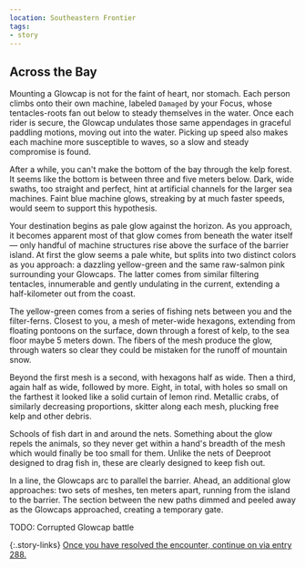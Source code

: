 ```yaml
---
location: Southeastern Frontier
tags:
- story
---
```


## Across the Bay

Mounting a Glowcap is not for the faint of heart, nor stomach.
Each person climbs onto their own machine, labeled `Damaged` by your Focus, whose tentacles-roots fan out below to steady themselves in the water.
Once each rider is secure, the Glowcap undulates those same appendages in graceful paddling motions, moving out into the water.
Picking up speed also makes each machine more susceptible to waves, so a slow and steady compromise is found.

After a while, you can't make the bottom of the bay through the kelp forest.
It seems like the bottom is between three and five meters below.
Dark, wide swaths, too straight and perfect, hint at artificial channels for the larger sea machines.
Faint blue machine glows, streaking by at much faster speeds, would seem to support this hypothesis.

Your destination begins as pale glow against the horizon.
As you approach, it becomes apparent most of that glow comes from beneath the water itself — only handful of machine structures rise above the surface of the barrier island.
At first the glow seems a pale white, but splits into two distinct colors as you approach: a dazzling yellow-green and the same raw-salmon pink surrounding your Glowcaps.
The latter comes from similar filtering tentacles, innumerable and gently undulating in the current, extending a half-kilometer out from the coast.

The yellow-green comes from a series of fishing nets between you and the filter-ferns.
Closest to you, a mesh of meter-wide hexagons, extending from floating pontoons on the surface, down through a forest of kelp, to the sea floor maybe 5 meters down.
The fibers of the mesh produce the glow, through waters so clear they could be mistaken for the runoff of mountain snow.

Beyond the first mesh is a second, with hexagons half as wide.
Then a third, again half as wide, followed by more.
Eight, in total, with holes so small on the farthest it looked like a solid curtain of lemon rind.
Metallic crabs, of similarly decreasing proportions, skitter along each mesh, plucking free kelp and other debris.

Schools of fish dart in and around the nets.
Something about the glow repels the animals, so they never get within a hand's breadth of the mesh which would finally be too small for them.
Unlike the nets of Deeproot designed to drag fish in, these are clearly designed to keep fish out.

In a line, the Glowcaps arc to parallel the barrier.
Ahead, an additional glow approaches: two sets of meshes, ten meters apart, running from the island to the barrier.
The section between the new paths dimmed and peeled away as the Glowcaps approached, creating a temporary gate.

TODO: Corrupted Glowcap battle

{:.story-links}
[Once you have resolved the encounter, continue on via entry 288.](288-undersea-island.md)
